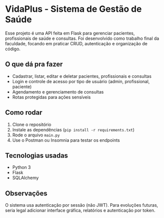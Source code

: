# VidaPlus - Sistema de Gestão de Saúde

Esse projeto é uma API feita em Flask para gerenciar pacientes, profissionais de saúde e consultas. Foi desenvolvido como trabalho final da faculdade, focando em praticar CRUD, autenticação e organização de código.

## O que dá pra fazer

- Cadastrar, listar, editar e deletar pacientes, profissionais e consultas
- Login e controle de acesso por tipo de usuário (admin, profissional, paciente)
- Agendamento e gerenciamento de consultas
- Rotas protegidas para ações sensíveis

## Como rodar

1. Clone o repositório
2. Instale as dependências (`pip install -r requirements.txt`)
3. Rode o arquivo `main.py`
4. Use o Postman ou Insomnia para testar os endpoints

## Tecnologias usadas

- Python 3
- Flask
- SQLAlchemy

## Observações

O sistema usa autenticação por sessão (não JWT). Para evoluções futuras, seria legal adicionar interface gráfica, relatórios e autenticação por token.
